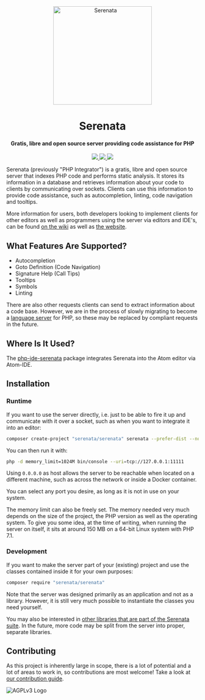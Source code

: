 <div align="center">
<a href="https://gitlab.com/Serenata/Serenata"><img src="https://assets.gitlab-static.net/uploads/-/system/project/avatar/2815601/PHP_Integrator.png" alt="Serenata" title="Serenata" width="258"></a>

<h1>Serenata</h1>
<h4>Gratis, libre and open source server providing code assistance for PHP</h4>

<a href="https://gitlab.com/Serenata/Serenata/commits/master">
    <img src="https://gitlab.com/Serenata/Serenata/badges/master/pipeline.svg">
</a>

<a href="https://gitlab.com/Serenata/Serenata/commits/master">
    <img src="https://gitlab.com/Serenata/Serenata/badges/master/coverage.svg">
</a>

<a href="https://serenata.gitlab.io/#support">
    <img src="https://img.shields.io/badge/€-Support-blue.svg?&amp;style=flat">
</a>
</div>

Serenata (previously "PHP Integrator") is a gratis, libre and open source server that indexes PHP code and performs static analysis. It stores its information in a database and retrieves information about your code to clients by communicating over sockets. Clients can use this information to provide code assistance, such as autocompletion, linting, code navigation and tooltips.

More information for users, both developers looking to implement clients for other editors as well as programmers using the server via editors and IDE's, can be found [on the wiki](https://gitlab.com/Serenata/Serenata/wikis/home) as well as [the website](https://serenata.gitlab.io/).

## What Features Are Supported?
* Autocompletion
* Goto Definition (Code Navigation)
* Signature Help (Call Tips)
* Tooltips
* Symbols
* Linting

There are also other requests clients can send to extract information about a code base. However, we are in the process of slowly migrating to become a [language server](https://microsoft.github.io/language-server-protocol/) for PHP, so these may be replaced by compliant requests in the future.

## Where Is It Used?
The [php-ide-serenata](https://github.com/Gert-dev/php-ide-serenata/) package integrates Serenata into the Atom editor via Atom-IDE.

## Installation
### Runtime
If you want to use the server directly, i.e. just to be able to fire it up and communicate with it over a socket, such as when you want to integrate it into an editor:

```sh
composer create-project "serenata/serenata" serenata --prefer-dist --no-dev
```

You can then run it with:

```sh
php -d memory_limit=1024M bin/console --uri=tcp://127.0.0.1:11111
```

Using `0.0.0.0` as host allows the server to be reachable when located on a different machine, such as across the network or inside a Docker container.

You can select any port you desire, as long as it is not in use on your system.

The memory limit can also be freely set. The memory needed very much depends on the size of the project, the PHP version as well as the operating system. To give you some idea, at the time of writing, when running the server on itself, it sits at around 150 MB on a 64-bit Linux system with PHP 7.1.

### Development
If you want to make the server part of your (existing) project and use the classes contained inside it for your own purposes:

```sh
composer require "serenata/serenata"
```

Note that the server was designed primarily as an application and not as a library. However, it is still very much possible to instantiate the classes you need yourself.

You may also be interested in [other libraries that are part of the Serenata suite](https://gitlab.com/Serenata). In the future, more code may be split from the server into proper, separate libraries.

## Contributing
As this project is inherently large in scope, there is a lot of potential and a lot of areas to work in, so contributions are most welcome! Take a look at [our contribution guide](https://gitlab.com/Serenata/Serenata/blob/master/CONTRIBUTING.md).

![AGPLv3 Logo](https://www.gnu.org/graphics/agplv3-with-text-162x68.png)
